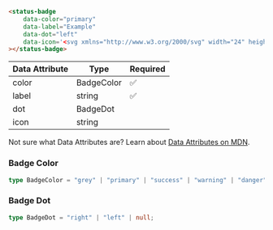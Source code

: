 ```html
<status-badge
    data-color="primary"
    data-label="Example"
    data-dot="left"
    data-icon='<svg xmlns="http://www.w3.org/2000/svg" width="24" height="24" viewBox="0 0 24 24" stroke-width="2" stroke="currentColor" fill="none" stroke-linecap="round" stroke-linejoin="round"><path stroke="none" d="M0 0h24v24H0z" fill="none"></path><path d="M3 12a9 9 0 1 0 18 0a9 9 0 0 0 -18 0"></path><path d="M12 8v4"></path><path d="M12 16h.01"></path></svg>'
></status-badge>
```

| Data Attribute | Type | Required |
| -------------- | ---- | -------- |
| color | BadgeColor | ✅ |
| label | string | ✅ |
| dot | BadgeDot | |
| icon | string | |

Not sure what Data Attributes are? Learn about [Data Attributes on MDN](https://developer.mozilla.org/en-US/docs/Web/HTML/Global_attributes/data-*).

### Badge Color

```typescript
type BadgeColor = "grey" | "primary" | "success" | "warning" | "danger" | "info";
```

### Badge Dot

```typescript
type BadgeDot = "right" | "left" | null;
```
